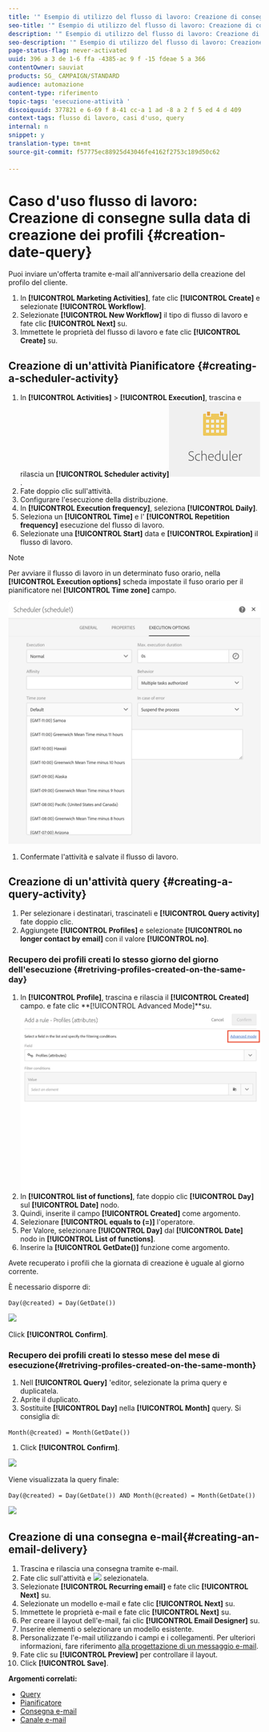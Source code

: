 ```yaml
---
title: '" Esempio di utilizzo del flusso di lavoro: Creazione di consegne nella data di creazione del profilo "'
seo-title: '" Esempio di utilizzo del flusso di lavoro: Creazione di consegne nella data di creazione del profilo "'
description: '" Esempio di utilizzo del flusso di lavoro: Creazione di consegne nella data di creazione del profilo "'
seo-description: '" Esempio di utilizzo del flusso di lavoro: Creazione di consegne nella data di creazione del profilo "'
page-status-flag: never-activated
uuid: 396 a 3 de 1-6 ffa -4385-ac 9 f -15 fdeae 5 a 366
contentOwner: sauviat
products: SG_ CAMPAIGN/STANDARD
audience: automazione
content-type: riferimento
topic-tags: 'esecuzione-attività '
discoiquuid: 377821 e 6-69 f 8-41 cc-a 1 ad -8 a 2 f 5 ed 4 d 409
context-tags: flusso di lavoro, casi d'uso, query
internal: n
snippet: y
translation-type: tm+mt
source-git-commit: f57775ec88925d43046fe4162f2753c189d50c62

---
```



# Caso d'uso flusso di lavoro: Creazione di consegne sulla data di creazione dei profili {#creation-date-query}

Puoi inviare un'offerta tramite e-mail all'anniversario della creazione del profilo del cliente.

1. In **[!UICONTROL Marketing Activities]**, fate clic **[!UICONTROL Create]** e selezionate **[!UICONTROL Workflow]**.
1. Selezionate **[!UICONTROL New Workflow]** il tipo di flusso di lavoro e fate clic **[!UICONTROL Next]** su.
1. Immettete le proprietà del flusso di lavoro e fate clic **[!UICONTROL Create]** su.

## Creazione di un'attività Pianificatore {#creating-a-scheduler-activity}

1. In **[!UICONTROL Activities]** &gt; **[!UICONTROL Execution]**, trascina e rilascia un **[!UICONTROL Scheduler activity]**![](assets/scheduler_icon.png).
1. Fate doppio clic sull'attività.
1. Configurare l'esecuzione della distribuzione.
1. In **[!UICONTROL Execution frequency]**, seleziona **[!UICONTROL Daily]**.
1. Seleziona un **[!UICONTROL Time]** e l' **[!UICONTROL Repetition frequency]** esecuzione del flusso di lavoro.
1. Selezionate una **[!UICONTROL Start]** data e **[!UICONTROL Expiration]** il flusso di lavoro.

>[!NOTE]
>
>Per avviare il flusso di lavoro in un determinato fuso orario, nella **[!UICONTROL Execution options]** scheda impostate il fuso orario per il pianificatore nel **[!UICONTROL Time zone]** campo.

![](assets/time_zone.png)

1. Confermate l'attività e salvate il flusso di lavoro.

## Creazione di un'attività query {#creating-a-query-activity}

1. Per selezionare i destinatari, trascinateli e **[!UICONTROL Query activity]** fate doppio clic.
1. Aggiungete **[!UICONTROL Profiles]** e selezionate **[!UICONTROL no longer contact by email]** con il valore **[!UICONTROL no]**.

### Recupero dei profili creati lo stesso giorno del giorno dell'esecuzione {#retriving-profiles-created-on-the-same-day}

1. In **[!UICONTROL Profile]**, trascina e rilascia il **[!UICONTROL Created]** campo. e fate clic **[!UICONTROL Advanced Mode]**su.
   ![](assets/advanced_mode.png)
1. In **[!UICONTROL list of functions]**, fate doppio clic **[!UICONTROL Day]** sul **[!UICONTROL Date]** nodo.
1. Quindi, inserite il campo **[!UICONTROL Created]** come argomento.
1. Selezionare **[!UICONTROL equals to (=)]** l'operatore.
1. Per Valore, selezionare **[!UICONTROL Day]** dal **[!UICONTROL Date]** nodo in **[!UICONTROL List of functions]**.
1. Inserire la **[!UICONTROL GetDate()]** funzione come argomento.

Avete recuperato i profili che la giornata di creazione è uguale al giorno corrente.

È necessario disporre di:

```Day(@created) = Day(GetDate())```

![](assets/day_creation_query.png)

Click **[!UICONTROL Confirm]**.

### Recupero dei profili creati lo stesso mese del mese di esecuzione{#retriving-profiles-created-on-the-same-month}

1. Nell **[!UICONTROL Query]** 'editor, selezionate la prima query e duplicatela.
1. Aprite il duplicato.
1. Sostituite **[!UICONTROL Day]** nella **[!UICONTROL Month]** query.
Si consiglia di:

``` Month(@created) = Month(GetDate()) ```

1. Click **[!UICONTROL Confirm]**.

![](assets/month_rule.png)

Viene visualizzata la query finale:

```Day(@created) = Day(GetDate()) AND Month(@created) = Month(GetDate())```

![](assets/expression_editor_1.png)

## Creazione di una consegna e-mail{#creating-an-email-delivery}

1. Trascina e rilascia una consegna tramite e-mail.
1. Fate clic sull'attività e ![](assets/edit_darkgrey-24px.png) selezionatela.
1. Selezionate **[!UICONTROL Recurring email]** e fate clic **[!UICONTROL Next]** su.
1. Selezionate un modello e-mail e fate clic **[!UICONTROL Next]** su.
1. Immettete le proprietà e-mail e fate clic **[!UICONTROL Next]** su.
1. Per creare il layout dell'e-mail, fai clic **[!UICONTROL Email Designer]** su.
1. Inserire elementi o selezionare un modello esistente.
1. Personalizzate l'e-mail utilizzando i campi e i collegamenti.
Per ulteriori informazioni, fare riferimento [alla progettazione di un messaggio e-mail](../../designing/using/about-email-content-design.md#designing-an-email-content-from-scratch).
1. Fate clic su **[!UICONTROL Preview]** per controllare il layout.
1. Click **[!UICONTROL Save]**.

**Argomenti correlati:**

* [Query](../../automating/using/query.md)
* [Pianificatore](../../automating/using/scheduler.md)
* [Consegna e-mail](../../automating/using/email-delivery.md)
* [Canale e-mail](../../channels/using/creating-an-email.md)
